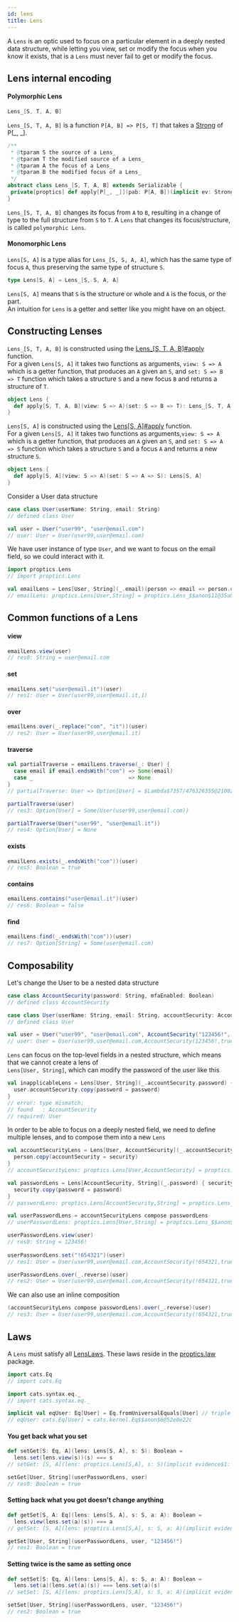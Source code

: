 ```yaml
---
id: lens
title: Lens
---
```


A `Lens` is an optic used to focus on a particular element in a deeply nested data structure, while letting you 
view, set or modify the focus when you know it exists, that is a `Lens` must never fail to get or modify the focus.<br/>

## Lens internal encoding

#### Polymorphic Lens

```scala
Lens_[S, T, A, B]
```

`Lens_[S, T, A, B]` is a function `P[A, B] => P[S, T]` that takes a [Strong](/Proptics/docs/profunctors/strong) of P[_, _].

 ```scala
/**
  * @tparam S the source of a Lens_
  * @tparam T the modified source of a Lens_
  * @tparam A the focus of a Lens_
  * @tparam B the modified focus of a Lens_
  */
abstract class Lens_[S, T, A, B] extends Serializable {
  private[proptics] def apply[P[_, _]](pab: P[A, B])(implicit ev: Strong[P]): P[S, T]
}
```

`Lens_[S, T, A, B]` changes its focus from `A` to `B`, resulting in a change of type to the full structure from
`S` to `T`. A `Lens` that changes its focus/structure, is called `polymorphic Lens`.

#### Monomorphic Lens

`Lens[S, A]` is a type alias for `Lens_[S, S, A, A]`, which has the same type of focus `A`, thus preserving the same type of structure `S`.

```scala
type Lens[S, A] = Lens_[S, S, A, A]
``` 

`Lens[S, A]` means that `S` is the structure or whole and `A` is the focus, or the part.<br/>
An intuition for `Lens` is a getter and setter like you might have on an object.

## Constructing Lenses

`Lens_[S, T, A, B]` is constructed using the [Lens_[S, T, A, B]#apply](/Proptics/api/proptics/Lens_$.html) function.</br>
For a given `Lens[S, A]` it takes two functions as arguments, `view: S => A` which is a getter function, that produces an `A` given an `S`, 
and `set: S => B => T` function which takes a structure `S` and a new focus `B` and returns a structure of `T`.

```scala
object Lens {
  def apply[S, T, A, B](view: S => A)(set: S => B => T): Lens_[S, T, A, B]
}
```

`Lens[S, A]` is constructed using the [Lens[S, A]#apply](/Proptics/api/proptics/Lens$.html) function.</br> 
For a given `Lens[S, A]` it takes two functions as arguments,`view: S => A` which is a getter function, that produces an `A` given an `S`,
and `set: S => A => S` function which takes a structure `S` and a focus `A` and returns a new structure `S`.

```scala
object Lens {
  def apply[S, A](view: S => A)(set: S => A => S): Lens[S, A]
}
```

Consider a User data structure

```scala
case class User(userName: String, email: String)
// defined class User  

val user = User("user99", "user@email.com")
// user: User = User(user99,user@email.com)
```

We have user instance of type `User`, and we want to focus on the email field, so we could
interact with it.

```scala
import proptics.Lens
// import proptics.Lens

val emailLens = Lens[User, String](_.email)(person => email => person.copy(email = email))
// emailLens: proptics.Lens[User,String] = proptics.Lens_$$anon$11@35a0773a
```

## Common functions of a Lens

#### view
```scala
emailLens.view(user)
// res0: String = user@email.com
```

#### set
```scala
emailLens.set("user@email.it")(user)
// res1: User = User(user99,user@email.it,1)
```

#### over
```scala
emailLens.over(_.replace("com", "it"))(user)
// res2: User = User(user99,user@email.it)
```

#### traverse
```scala
val partialTraverse = emailLens.traverse(_: User) {
  case email if email.endsWith("com") => Some(email)
  case _                              => None
}
// partialTraverse: User => Option[User] = $Lambda$7357/476326355@2100263b

partialTraverse(user)
// res3: Option[User] = Some(User(user99,user@email.com))

partialTraverse(User("user99", "user@email.it"))
// res4: Option[User] = None
```

#### exists
```scala
emailLens.exists(_.endsWith("com"))(user)
// res5: Boolean = true
```

#### contains
```scala
emailLens.contains("user@email.it")(user)
// res6: Boolean = false
```

#### find
```scala
emailLens.find(_.endsWith("com"))(user)
// res7: Option[String] = Some(user@email.com)
```

## Composability

Let's change the User to be a nested data structure

```scala
case class AccountSecurity(password: String, mfaEnabled: Boolean)
// defined class AccountSecurity  

case class User(userName: String, email: String, accountSecurity: AccountSecurity)
// defined class User  

val user = User("user99", "user@email.com", AccountSecurity("123456!", mfaEnabled = true))
// user: User = User(user99,user@email.com,AccountSecurity(123456!,true))
```

`Lens` can focus on the top-level fields in a nested structure, which means that we cannot create a lens of <br/> 
`Lens[User, String]`, which can modify the password of the user like this
  
```scala
val inapplicableLens = Lens[User, String](_.accountSecurity.password) { user => password =>
  user.accountSecurity.copy(password = password)
}
// error: type mismatch;
// found   : AccountSecurity
// required: User  
```

In order to be able to focus on a deeply nested field, we need to define multiple lenses, and to compose them into a new `Lens`  

```scala
val accountSecurityLens = Lens[User, AccountSecurity](_.accountSecurity) { person => security => 
  person.copy(accountSecurity = security)
}
// accountSecurityLens: proptics.Lens[User,AccountSecurity] = proptics.Lens_$$anon$11@67fcf75c

val passwordLens = Lens[AccountSecurity, String](_.password) { security => password => 
  security.copy(password = password)
}
// passwordLens: proptics.Lens[AccountSecurity,String] = proptics.Lens_$$anon$11@73c60f21 

val userPasswordLens = accountSecurityLens compose passwordLens
// userPasswordLens: proptics.Lens[User,String] = proptics.Lens_$$anon$2@27ae8f48

userPasswordLens.view(user)
// res0: String = 123456!
    
userPasswordLens.set("!654321")(user) 
// res1: User = User(user99,user@email.com,AccountSecurity(!654321,true))

userPasswordLens.over(_.reverse)(user)
// res2: User = User(user99,user@email.com,AccountSecurity(!654321,true))  
``` 

We can also use an inline composition

```scala
(accountSecurityLens compose passwordLens).over(_.reverse)(user)
// res3: User = User(user99,user@email.com,AccountSecurity(!654321,true))  
``` 

## Laws

A `Lens` must satisfy all [LensLaws](/Proptics/api/proptics/law/LensLaws.html). These laws reside in the [proptics.law](/Proptics/api/proptics/law/index.html) package.<br/>

```scala
import cats.Eq
// import cats.Eq

import cats.syntax.eq._
// import cats.syntax.eq._

implicit val eqUser: Eq[User] = Eq.fromUniversalEquals[User] // triple equals operator (===)
// eqUser: cats.Eq[User] = cats.kernel.Eq$$anon$6@52e0e22c
```

#### You get back what you set

```scala
def setGet[S: Eq, A](lens: Lens[S, A], s: S): Boolean =
  lens.set(lens.view(s))(s) === s
// setGet: [S, A](lens: proptics.Lens[S,A], s: S)(implicit evidence$1: cats.Eq[S])Boolean

setGet[User, String](userPasswordLens, user)
// res0: Boolean = true
```

#### Setting back what you got doesn't change anything

```scala
def getSet[S, A: Eq](lens: Lens[S, A], s: S, a: A): Boolean = 
  lens.view(lens.set(a)(s)) === a
// getSet: [S, A](lens: proptics.Lens[S,A], s: S, a: A)(implicit evidence$1: cats.Eq[A])Boolean

getSet[User, String](userPasswordLens, user, "123456!")
// res1: Boolean = true
```

#### Setting twice is the same as setting once

```scala
def setSet[S: Eq, A](lens: Lens[S, A], s: S, a: A): Boolean =
  lens.set(a)(lens.set(a)(s)) === lens.set(a)(s)
// setSet: [S, A](lens: proptics.Lens[S,A], s: S, a: A)(implicit evidence$1: cats.Eq[S])Boolean

setSet[User, String](userPasswordLens, user, "123456!")
// res2: Boolean = true
```
